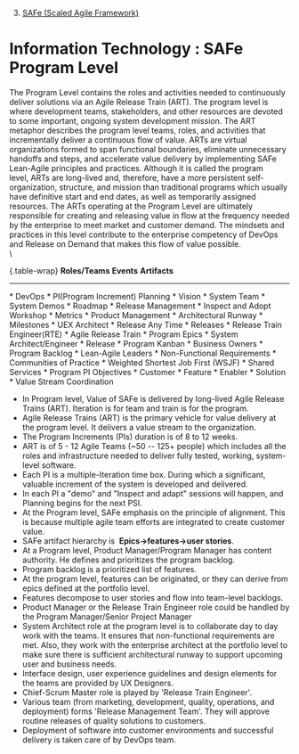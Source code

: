 [comment]: [Architecture](ReadMe.MD)






3.  [SAFe (Scaled Agile Framework)](451819560.html)


Information Technology : SAFe Program Level 
===========================================




The Program Level contains the roles and activities needed to
continuously deliver solutions via an Agile Release Train (ART).
The program level is where development teams, stakeholders, and other
resources are devoted to some important, ongoing system
development mission. The ART metaphor describes the program level teams,
roles, and activities that incrementally deliver a continuous flow of
value. ARTs are virtual organizations formed to span functional
boundaries, eliminate unnecessary handoffs and steps, and accelerate
value delivery by implementing SAFe Lean-Agile principles and practices.
Although it is called the program level, ARTs are long-lived and,
therefore, have a more persistent self-organization, structure, and
mission than traditional programs which usually have definitive start
and end dates, as well as temporarily assigned resources. The ARTs
operating at the Program Level are ultimately responsible for creating
and releasing value in flow at the frequency needed by the enterprise to
meet market and customer demand. The mindsets and practices in this
level contribute to the enterprise competency of DevOps and Release on
Demand that makes this flow of value possible.\
\

 {.table-wrap}
  **Roles/Teams**                  **Events**                          **Artifacts**
  -------------------------------- ----------------------------------- ---------------------------------------
  \* DevOps                        \* PI(Program Increment) Planning   \* Vision
  \* System Team                   \* System Demos                     \* Roadmap
  \* Release Management            \* Inspect and Adopt Workshop       \* Metrics
  \* Product Management            \* Architectural Runway             \* Milestones
  \* UEX Architect                 \* Release Any Time                 \* Releases
  \* Release Train Engineer(RTE)   \* Agile Release Train              \* Program Epics
  \* System Architect/Engineer     \* Release                          \* Program Kanban
  \* Business Owners                                                   \* Program Backlog
  \* Lean-Agile Leaders                                                \* Non-Functional Requirements
  \* Communities of Practice                                           \* Weighted Shortest Job First (WSJF)
  \* Shared Services                                                   \* Program PI Objectives
  \* Customer                                                          \* Feature
                                                                       \* Enabler
                                                                       \* Solution
                                                                       \* Value Stream Coordination


-   In Program level, Value of SAFe is delivered by long-lived Agile
    Release Trains (ART). Iteration is for team and train is for the
    program.
-   Agile Release Trains (ART) is the primary vehicle for value delivery
    at the program level. It delivers a value stream to the
    organization.
-   The Program Increments (PIs) duration is of 8 to 12 weeks.
-   ART is of 5 - 12 Agile Teams (\~50 -- 125+ people) which includes
    all the roles and infrastructure needed to deliver fully tested,
    working, system-level software.
-   Each PI is a multiple-Iteration time box. During which a
    significant, valuable increment of the system is developed and
    delivered.
-   In each PI a \"demo\" and \"Inspect and adapt\" sessions will
    happen, and Planning begins for the next PSI.
-   At the Program level, SAFe emphasis on the principle of alignment.
    This is because multiple agile team efforts are integrated to create
    customer value.
-   SAFe artifact hierarchy is  **Epics-\>features-\>user stories**.
-   At a Program level, Product Manager/Program Manager has content
    authority. He defines and prioritizes the program backlog.
-   Program backlog is a prioritized list of features.
-   At the program level, features can be originated, or they can derive
    from epics defined at the portfolio level.
-   Features decompose to user stories and flow into team-level
    backlogs.
-   Product Manager or the Release Train Engineer role could be handled
    by the Program Manager/Senior Project Manager
-   System Architect role at the program level is to collaborate day to
    day work with the teams. It ensures that non-functional requirements
    are met. Also, they work with the enterprise architect at the
    portfolio level to make sure there is sufficient architectural
    runway to support upcoming user and business needs.
-   Interface design, user experience guidelines and design elements for
    the teams are provided by UX Designers.
-   Chief-Scrum Master role is played by \'Release Train Engineer\'.
-   Various team (from marketing, development, quality, operations, and
    deployment) forms \'Release Management Team\'. They will approve
    routine releases of quality solutions to customers.
-   Deployment of software into customer environments and successful
    delivery is taken care of by DevOps team.









